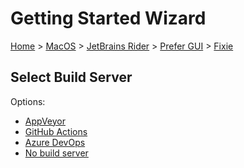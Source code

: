 # Getting Started Wizard

[Home](/docs/wiz/readme.md) > [MacOS](MacOS.md) > [JetBrains Rider](MacOS_Rider.md) > [Prefer GUI](MacOS_Rider_Gui.md) > [Fixie](MacOS_Rider_Gui_Fixie.md)

## Select Build Server

Options:
 * [AppVeyor](MacOS_Rider_Gui_Fixie_AppVeyor.md)
 * [GitHub Actions](MacOS_Rider_Gui_Fixie_GitHubActions.md)
 * [Azure DevOps](MacOS_Rider_Gui_Fixie_AzureDevOps.md)
 * [No build server](MacOS_Rider_Gui_Fixie_None.md)
